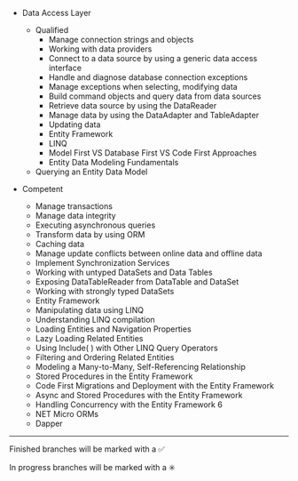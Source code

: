 

- Data Access Layer 

    - Qualified 
        - Manage connection strings and objects
        - Working with data providers
        - Connect to a data source by using a generic data access interface
        - Handle and diagnose database connection exceptions
        - Manage exceptions when selecting, modifying data
        - Build command objects and query data from data sources
        - Retrieve data source by using the DataReader
        - Manage data by using the DataAdapter and TableAdapter
        - Updating data
        - Entity Framework
       	- LINQ
       	- Model First VS Database First VS Code First Approaches
       	- Entity Data Modeling Fundamentals 
	- Querying an Entity Data Model

 - Competent 	
	- Manage transactions
	- Manage data integrity
	- Executing asynchronous queries
	- Transform data by using ORM
	- Caching data
	- Manage update conflicts between online data and offline data
	- Implement Synchronization Services
	- Working with untyped DataSets and Data Tables
	- Exposing DataTableReader from DataTable and DataSet
	- Working with strongly typed DataSets
	- Entity Framework
	- Manipulating data using LINQ
	- Understanding LINQ compilation
	- Loading Entities and Navigation Properties
	- Lazy Loading Related Entities
	- Using Include( ) with Other LINQ Query Operators
	- Filtering and Ordering Related Entities
	- Modeling a Many-to-Many, Self-Referencing Relationship
	- Stored Procedures in the Entity Framework
	- Code First Migrations and Deployment with the Entity Framework
	- Async and Stored Procedures with the Entity Framework
	- Handling Concurrency with the Entity Framework 6 
	- NET Micro ORMs
	- Dapper

   
        

------------------------------------------------------------------------
Finished branches will be marked with a :white_check_mark:

In progress branches will be marked with a :eight_spoked_asterisk:
